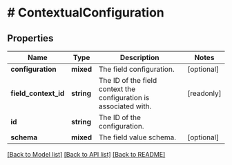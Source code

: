 # # ContextualConfiguration

## Properties

Name | Type | Description | Notes
------------ | ------------- | ------------- | -------------
**configuration** | **mixed** | The field configuration. | [optional]
**field_context_id** | **string** | The ID of the field context the configuration is associated with. | [readonly]
**id** | **string** | The ID of the configuration. |
**schema** | **mixed** | The field value schema. | [optional]

[[Back to Model list]](../../README.md#models) [[Back to API list]](../../README.md#endpoints) [[Back to README]](../../README.md)
